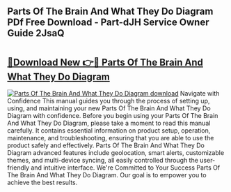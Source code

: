 ## Parts Of The Brain And What They Do Diagram PDf Free Download - Part-dJH Service Owner Guide 2JsaQ

# <h2><a href="http://dflrb0l.blite.top/?on=Parts+Of+The+Brain+And+What+They+Do+Diagram">🔗Download New 👉🔴 Parts Of The Brain And What They Do Diagram</a></h2>

[![Parts Of The Brain And What They Do Diagram download](https://i.imgur.com/lujVjoI.png)](http://dflrb0l.blite.top/?on=Parts+Of+The+Brain+And+What+They+Do+Diagram)
Navigate with Confidence This manual guides you through the process of setting up, using, and maintaining your new Parts Of The Brain And What They Do Diagram with confidence. Before you begin using your Parts Of The Brain And What They Do Diagram, please take a moment to read this manual carefully. It contains essential information on product setup, operation, maintenance, and troubleshooting, ensuring that you are able to use the product safely and effectively. Parts Of The Brain And What They Do Diagram advanced features include geolocation, smart alerts, customizable themes, and multi-device syncing, all easily controlled through the user-friendly and intuitive interface. We're Committed to Your Success Parts Of The Brain And What They Do Diagram. Our goal is to empower you to achieve the best results.
